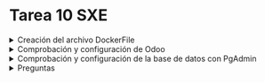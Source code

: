 # Tarea 10 SXE

<details>

  <summary>Creación del archivo DockerFile</summary>
<br>

Se crea el archivo docker con lo necesario para levantar los servicios de Odoo, Postgres y PgAdmin:

```bash
services:
  odoo:
    image: odoo:17
    restart: always
    ports:
      - "8069:8069"
    depends_on:
      - db
    environment:
      - USER=odoo
      - PASSWORD=odoo
    volumes:
      - ./config:/etc/odoo
      - ./extra-addons:/mnt/extra-addons
  db:
    image: postgres:latest
    restart: always
    environment:
      - POSTGRES_USER=odoo
      - POSTGRES_PASSWORD=odoo
      - POSTGRES_DB=postgres
    volumes:  
      - local_pgdata:/var/lib/postgresql/data
  pgadmin:
    image: dpage/pgadmin4
    container_name: pgadmin4_container
    restart: always
    depends_on:
      - db
    ports:
      - "5050:80"
    environment:
      PGADMIN_DEFAULT_EMAIL: ssanromangiraldez@danielcastelao.org
      PGADMIN_DEFAULT_PASSWORD: admin
    volumes:
      - pgadmin_data:/var/lib/pgadmin
volumes:
  local_pgdata:
  pgadmin_data:
  ```

</details>

<details>
  
  <summary>Comprobación y configuración de Odoo</summary>
<br>
Para ver si todo funcionó bien se accede en el navegador a nuestra IP con el puerto configurado para el contenedor de Odoo:

```bash
http://localhost:8069
```
Si todo salió bien dbería salir la página para la configuración de nuestra cuenta de Odoo con la creación de la base de datos:

![setup](https://github.com/user-attachments/assets/9aeb44f3-57c1-474c-9c65-6927e1e44547)

Después de rellenar los campos con tus datos necesitaremos iniciar sesión en Odoo con los datos recién puestos.

![loginodoo](https://github.com/user-attachments/assets/793aacfd-0a45-4c19-a9ef-9ed80dc83666)

Una vez dentro de Odoo comprobamos que todo va bien y ya podremos empezar a utilizarlo añadiendo los servicios que se requieran:

![odooFinal](https://github.com/user-attachments/assets/44253a5b-d4fc-434d-922e-bc34e105c189)

</details>

<details>
  
  <summary>Comprobación y configuración de la base de datos con PgAdmin</summary>
<br>
Para ver si el contenedor de PgAdmin está levantado se accede a su puerto establecido:

```bash
http://localhost:5050
```
Si todo salió bien debería salir la página para iniciar sesión:

![pg_adminLogin](https://github.com/user-attachments/assets/720ee277-67a3-4d95-9cbc-a11f11fa142b)

Después de rellenar los campos con los datos establecidos en el docker file podremos acceder a PgAdmin.
En mi caso al entrar en la página no me aparecía ninguna base de datos ni tabla, para arreglarlo tuve que introducir los datos de mi contenedor de postgres manualmente desde la página de PgAdmin.

Para hacer esto, en la terminal escribimos `docker ps -a` para ver la ID de nuestro contenedor de postgres, después escribimos `docker inspect <ID contenedor>`, de esta manera podemos ver la IP asociada a este contenedor.

La IP la añadimos al servidor de PgAdmin en el campo de *Host name/Address*, y los campos de *nombre de usuario* y *contraseña* se rellenan con los datos puestos anteriormente en el docker file:

![host](https://github.com/user-attachments/assets/db4330b6-b23c-4dcc-b541-262caaf3ec61)

Después de cubrir estos campos y darle a *Salvar* ya se actualiza todo y tendremos la base de datos con todas las tablas de la configuración de Odoo, deberían salir alrededor de 114 tablas como en la siguiente imagen:

![pgadmintablas](https://github.com/user-attachments/assets/8b489343-dcb7-4ec3-b09d-8b77fcdf29ee)

Una vez que tenemos esto ya tendríamos completada la instalación y configuración tanto de Odoo como de la base de datos.

</details>

<details>
  
  <summary>Preguntas</summary>
<br>

  **¿Que ocurre si en el ordenador local el puerto 5432 está ocupado? ¿Y si lo estuviese el 8069? ¿Como puedes solucionarlo?**

  Si estuviera ocupado el puerto 5432 lo que pasaría es que no se podría levantar el contenedor de Postgres, esto se debe a que el puerto por defecto de postgres es este. Para solucionarlo se podría establecer en el docker compose otro puesto que no esté usado añadiendo lo siguiente por ejemplo:

```bash
  ports:
  - "5433:5432"
```

De esta manera asigna el puerto 5433 al 5432.

  Si estuviera ocupado el puerto 8069 no se podría levantar el contenedor de Odoo porque es el puerto establecido en el docker compose. Para solucionarlo y poder levantarlo se tendría que cambiar el puerto de 8069 a, por ejemplo, 8070 de la misma forma que hicimos ateriormente para Postgres.

  Con esto solcionado ya podríamos acceder y trabajar con nuestros servicios.

</details>
